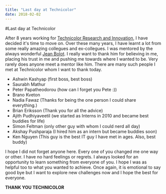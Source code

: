 ```yaml
---
title: "Last day at Technicolor"
date: 2018-02-02
---
```

#Last day at Technicolor

After 8 years working for [Technicolor Research and Innovation](http://technicolorbayarea.com), I have decided it's time to move on. Over these many years, I have learnt a lot from some really amazing collegues and ex-collegues. I was mentored by the always wonderful [Jean Bolot](http://bolot.org/). I really want to thank him for believing in me, placing his trust in me and pushing me towards where I wanted to be. Very rarely does anyone meet a mentor like him. There are many such people I met at Technicolor whom I want to thank today.

* Ashwin Kashyap (first boss, best boss)
* Saurabh Mathur
* Peter Papatheodorou (how can I forget you Pete :))
* Brano Kveton
* Nadia Fawaz (Thanks for being the one person I could share everything.)
* Brian Eriksson (Thank you for all the advice)
* Ajith Pudhiyaveetil (we started as Interns in 2010 and became best buddies for life)
* Simon Feltman (only other guy with whom I could nerd all day)
* Akshay Pushparaja (I hired him as an intern but became buddies soon)
* Ken Nguyen (This guy is the best IT guy I have met in ages. Also, best buddy)

I hope I did not forget anyone here. Every one of you changed me one way or other. I have no hard feelings or regrets. I always looked for an opportunity to learn something from everyone of you. I hope I was as helpful too to what you wanted to achieve. Once again, it is emotional to say good bye but I want to explore new challenges now and I hope the best for everyone.

**THANK YOU TECHNICOLOR**